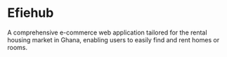 # Efiehub

A comprehensive e-commerce web application tailored for the rental housing market in Ghana, enabling users to easily find and rent homes or rooms.
